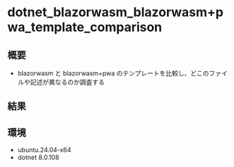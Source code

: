 # dotnet_blazorwasm_blazorwasm+pwa_template_comparison

## 概要
* blazorwasm と blazorwasm+pwa のテンプレートを比較し、どこのファイルや記述が異なるのか調査する

## 結果

## 環境
* ubuntu.24.04-x64
* dotnet 8.0.108